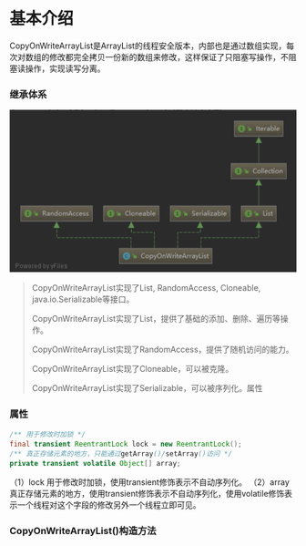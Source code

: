 # 基本介绍

CopyOnWriteArrayList是ArrayList的线程安全版本，内部也是通过数组实现，每次对数组的修改都完全拷贝一份新的数组来修改，这样保证了只阻塞写操作，不阻塞读操作，实现读写分离。

### 继承体系

![](../../../../../web/20220428151322.png)

>CopyOnWriteArrayList实现了List, RandomAccess, Cloneable, java.io.Serializable等接口。
>
>CopyOnWriteArrayList实现了List，提供了基础的添加、删除、遍历等操作。
>
>CopyOnWriteArrayList实现了RandomAccess，提供了随机访问的能力。
>
>CopyOnWriteArrayList实现了Cloneable，可以被克隆。
>
>CopyOnWriteArrayList实现了Serializable，可以被序列化。属性

### 属性
```java
/** 用于修改时加锁 */
final transient ReentrantLock lock = new ReentrantLock();
/** 真正存储元素的地方，只能通过getArray()/setArray()访问 */
private transient volatile Object[] array;
```
（1）lock
		用于修改时加锁，使用transient修饰表示不自动序列化。
（2）array
		真正存储元素的地方，使用transient修饰表示不自动序列化，使用volatile修饰表示一个线程对这个字段的修改另外一个线程立即可见。

### CopyOnWriteArrayList()构造方法





